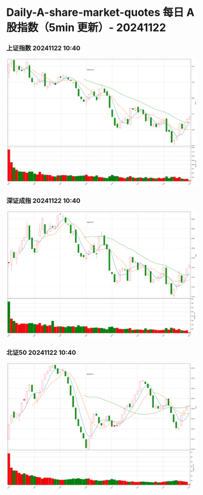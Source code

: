 
# Daily-A-share-market-quotes 每日 A 股指数（5min 更新）- 20241122

### 上证指数 20241122 10:40
![](./fig/2024/11/20241122-sh000001.png)

### 深证成指 20241122 10:40
![](./fig/2024/11/20241122-sz399001.png)

### 北证50 20241122 10:40
![](./fig/2024/11/20241122-bj899050.png)
